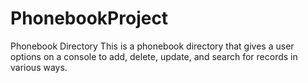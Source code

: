 # PhonebookProject
Phonebook Directory
This is a phonebook directory that gives a user options on a console to add, delete, update, and search for records in various ways.
